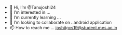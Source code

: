 - 👋 Hi, I’m @Tanujoshi24
- 👀 I’m interested in ...
- 🌱 I’m currently learning ...
- 💞️ I’m looking to collaborate on ..android application 
- 📫 How to reach me ...
joshitgcs19@student.mes.ac.in

<!---
Tanujoshi24/Tanujoshi24 is a ✨ special ✨ repository because its `README.md` (this file) appears on your GitHub profile.
You can click the Preview link to take a look at your changes.
--->
